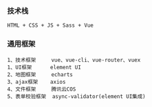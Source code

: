 ### 技术栈
    HTML + CSS + JS + Sass + Vue 
### 通用框架
    1、技术框架     vue、vue-cli、vue-router、vuex 
    1、UI框架      element UI
    2、地图框架     echarts
    3、ajax框架    axios
    4、文件框架     腾讯云COS
    5、表单校验框架  async-validator(element UI集成)